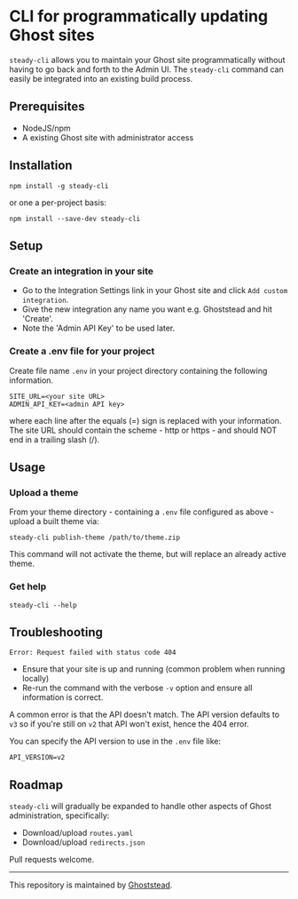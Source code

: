 # CLI for programmatically updating Ghost sites

`steady-cli` allows you to maintain your Ghost site programmatically without
having to go back and forth to the Admin UI.  The `steady-cli` command can easily be integrated into an existing build process.

## Prerequisites
* NodeJS/npm
* A existing Ghost site with administrator access 

## Installation
```shell script
npm install -g steady-cli
```

or one a per-project basis:
```shell script
npm install --save-dev steady-cli
```

## Setup

### Create an integration in your site
* Go to the Integration Settings link in your Ghost site and click `Add custom integration`.
* Give the new integration any name you want e.g. Ghoststead and hit 'Create'.
* Note the 'Admin API Key' to be used later.


### Create a .env file for your project
Create file name `.env` in your project directory containing the following information.
```shell script
SITE_URL=<your site URL>
ADMIN_API_KEY=<admin API key>
```
where each line after the equals (=) sign is replaced with your information.
The site URL should contain the scheme - http or https - and should NOT end in a trailing slash (/).

## Usage

### Upload a theme
From your theme directory - containing a `.env` file configured as above -
upload a built theme via:
```shell script
steady-cli publish-theme /path/to/theme.zip
```
This command will not activate the theme, but will replace an already active theme.

### Get help
```shell script
steady-cli --help
````

## Troubleshooting

`Error: Request failed with status code 404`

* Ensure that your site is up and running (common problem when running locally)
* Re-run the command with the verbose `-v` option and ensure all information is correct.

A common error is that the API doesn't match.  The API version defaults to `v3`
so if you're still on `v2` that API won't exist, hence the 404 error.

You can specify the API version to use in the `.env` file like:
```shell script
API_VERSION=v2
```


## Roadmap
`steady-cli` will gradually be expanded to handle other aspects of Ghost administration, specifically:

* Download/upload `routes.yaml`
* Download/upload `redirects.json`

Pull requests welcome.

---
This repository is maintained by [Ghoststead](https://www.ghoststead.com).
